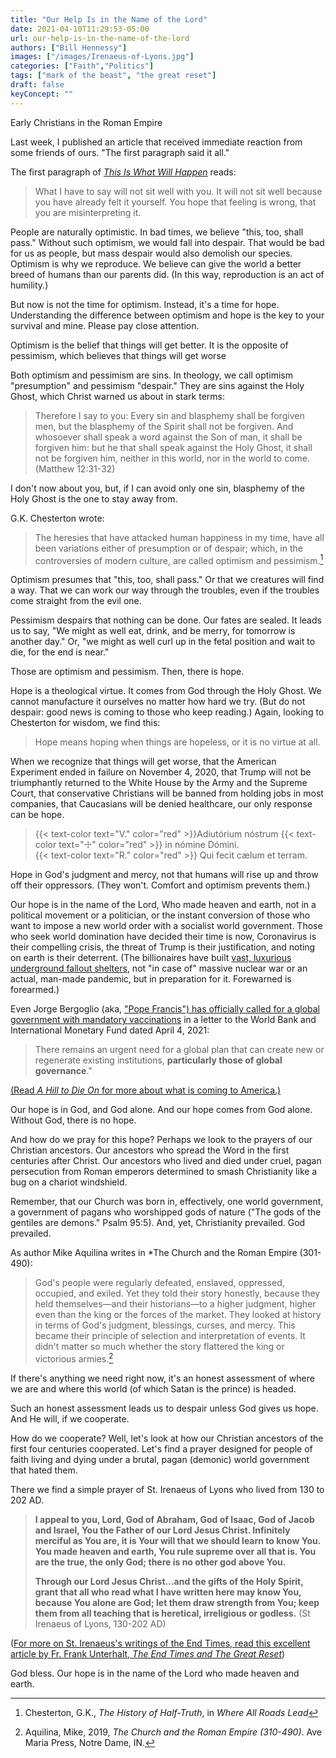 ```yaml
---
title: "Our Help Is in the Name of the Lord"
date: 2021-04-10T11:29:53-05:00
url: our-help-is-in-the-name-of-the-lord
authors: ["Bill Hennessy"]
images: ["/images/Irenaeus-of-Lyons.jpg"]
categories: ["Faith","Politics"]
tags: ["mark of the beast", "the great reset"]
draft: false
keyConcept: ""
---
```


Early Christians in the Roman Empire

Last week, I published an article that received immediate reaction from some friends of ours. "The first paragraph said it all." 

The first paragraph of [*This Is What Will Happen*](https://www.hennessysview.com/this-is-what-will-happen/) reads:

> What I have to say will not sit well with you. It will not sit well because you have already felt it yourself. You hope that feeling is wrong, that you are misinterpreting it.

People are naturally optimistic. In bad times, we believe "this, too, shall pass." Without such optimism, we would fall into despair. That would be bad for us as people, but mass despair would also demolish our species. Optimism is why we reproduce. We believe can give the world a better breed of humans than our parents did. (In this way, reproduction is an act of humility.)

But now is not the time for optimism. Instead, it's a time for hope. Understanding the difference between optimism and hope is the key to your survival and mine. Please pay close attention.

Optimism is the belief that things will get better. It is the opposite of pessimism, which believes that things will get worse 

Both optimism and pessimism are sins. In theology, we call optimism "presumption" and pessimism "despair." They are sins against the Holy Ghost, which Christ warned us about in stark terms:

> Therefore I say to you: Every sin and blasphemy shall be forgiven men, but the blasphemy of the Spirit shall not be forgiven. And whosoever shall speak a word against the Son of man, it shall be forgiven him: but he that shall speak against the Holy Ghost, it shall not be forgiven him, neither in this world, nor in the world to come. (Matthew 12:31-32)

I don't now about you, but, if I can avoid only one sin, blasphemy of the Holy Ghost is the one to stay away from.

G.K. Chesterton wrote:

> The heresies that have attacked human happiness in my time, have all been variations either of presumption or of despair; which, in the controversies of modern culture, are called optimism and pessimism.[^1]


Optimism presumes that "this, too, shall pass." Or that we creatures will find a way. That we can work our way through the troubles, even if the troubles come straight from the evil one. 

Pessimism despairs that nothing can be done. Our fates are sealed. It leads us to say, "We might as well eat, drink, and be merry, for tomorrow is another day." Or, "we might as well curl up in the fetal position and wait to die, for the end is near." 

Those are optimism and pessimism. Then, there is hope. 

Hope is a theological virtue. It comes from God through the Holy Ghost. We cannot manufacture it ourselves no matter how hard we try. (But do not despair: good news is coming to those who keep reading.) Again, looking to Chesterton for wisdom, we find this:

> Hope means hoping when things are hopeless, or it is no virtue at all. 

When we recognize that things will get worse, that the American Experiment ended in failure on November 4, 2020, that Trump will not be triumphantly returned to the White House by the Army and the Supreme Court, that conservative Christians will be banned from holding jobs in most companies, that Caucasians will be denied healthcare, our only response can be hope. 

> {{< text-color text="V." color="red" >}}Adiutórium nóstrum {{< text-color text="☩" color="red" >}} in nómine Dómini.  
> {{< text-color text="R." color="red" >}} Qui fecit cælum et terram.

Hope in God's judgment and mercy, not that humans will rise up and throw off their oppressors. (They won't. Comfort and optimism prevents them.)

Our hope is in the name of the Lord, Who made heaven and earth, not in a political movement or a politician, or the instant conversion of those who want to impose a new world order with a socialist world government. Those who seek world domination have decided their time is now, Coronavirus is their compelling crisis, the threat of Trump is their justification, and noting on earth is their deterrent. (The billionaires have built [vast, luxurious underground fallout shelters](https://observer.com/2019/10/luxury-bunkers-billionaires-apocalypse-nuclear-war/), not "in case of" massive nuclear war or an actual, man-made pandemic, but in preparation for it. Forewarned is forearmed.) 

Even Jorge Bergoglio (aka, ["Pope Francis") has officially called for a global government with mandatory vaccinations](https://www.lifesitenews.com/news/pope-francis-calls-for-global-governance-and-universal-vaccines-in-letter-to-globalist-financial-summit) in a letter to the World Bank and International Monetary Fund dated April 4, 2021:

> There remains an urgent need for a global plan that can create new or regenerate existing institutions, **particularly those of global governance**."

[(Read *A Hill to Die On* for more about what is coming to America.)](https://www.hennessysview.com/a-hill-to-die-on/)

Our hope is in God, and God alone. And our hope comes from God alone. Without God, there is no hope. 

And how do we pray for this hope? Perhaps we look to the prayers of our Christian ancestors. Our ancestors who spread the Word in the first centuries after Christ. Our ancestors who lived and died under cruel, pagan persecution from Roman emperors determined to smash Christianity like a bug on a chariot windshield. 

Remember, that our Church was born in, effectively, one world government, a government of pagans who worshipped gods of nature ("The gods of the gentiles are demons." Psalm 95:5). And, yet, Christianity prevailed. God prevailed. 

As author Mike Aquilina writes in *The Church and the Roman Empire (301-490):

> God's people were regularly defeated, enslaved, oppressed, occupied, and exiled. Yet they told their story honestly, because they held themselves—and their historians—to a higher judgment, higher even than the king or the forces of the market. They looked at history in terms of God's judgment, blessings, curses, and mercy. This became their principle of selection and interpretation of events. It didn't matter so much whether the story flattered the king or victorious armies.[^3]

If there's anything we need right now, it's an honest assessment of where we are and where this world (of which Satan is the prince) is headed. 

Such an honest assessment leads us to despair unless God gives us hope. And He will, if we cooperate. 

How do we cooperate? Well, let's look at how our Christian ancestors of the first four centuries cooperated. Let's find a prayer designed for people of faith living and dying under a brutal, pagan (demonic) world government that hated them. 

There we find a simple prayer of St. Irenaeus of Lyons who lived from 130 to 202 AD. 

> **I appeal to you, Lord, God of Abraham, God of Isaac, God of Jacob and Israel, You the Father of our Lord Jesus Christ. Infinitely merciful as You are, it is Your will that we should learn to know You. You made heaven and earth, You rule supreme over all that is. You are the true, the only God; there is no other god above You.**
> 
> **Through our Lord Jesus Christ…and the gifts of the Holy Spirit, grant that all who read what I have written here may know You, because You alone are God; let them draw strength from You; keep them from all teaching that is heretical, irreligious or godless.** (St Irenaeus of Lyons, 130-202 AD)


([For more on St. Irenaeus's writings of the End Times, read this excellent article by Fr. Frank Unterhalt, *The End Times and The Great Reset*](https://www.lifesitenews.com/opinion/the-end-times-and-the-great-reset))

God bless. Our hope is in the name of the Lord who made heaven and earth. 

[^1]: Chesterton, G.K., *The History of Half-Truth*, in *Where All Roads Lead*
[^2]: Chesterton, G.K., *Heretics*
[^3]: Aquilina, Mike, 2019, *The Church and the Roman Empire (310-490)*. Ave Maria Press, Notre Dame, IN.
